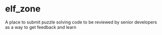 # elf_zone
A place to submit puzzle solving code to be reviewed by senior developers as a way to get feedback and learn

